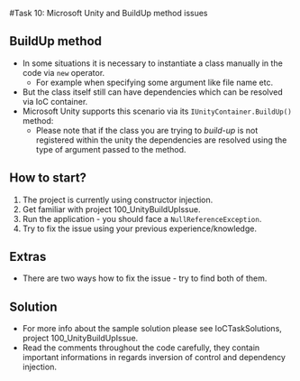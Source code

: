 #Task 10: Microsoft Unity and BuildUp method issues

## BuildUp method

* In some situations it is necessary to instantiate a class manually in the code via ```new``` operator.
  * For example when specifying some argument like file name etc.
* But the class itself still can have dependencies which can be resolved via IoC container.
* Microsoft Unity supports this scenario via its ```IUnityContainer.BuildUp()``` method:
  * Please note that if the class you are trying to *build-up* is not registered within the unity the dependencies are resolved using the type of argument passed to the method.

## How to start?

1. The project is currently using constructor injection.
2. Get familiar with project 100_UnityBuildUpIssue.
3. Run the application - you should face a ```NullReferenceException```.
4. Try to fix the issue using your previous experience/knowledge.

## Extras

* There are two ways how to fix the issue - try to find both of them.

## Solution

* For more info about the sample solution please see IoCTaskSolutions, project 100_UnityBuildUpIssue.
* Read the comments throughout the code carefully, they contain important informations in regards inversion of control and dependency injection.
